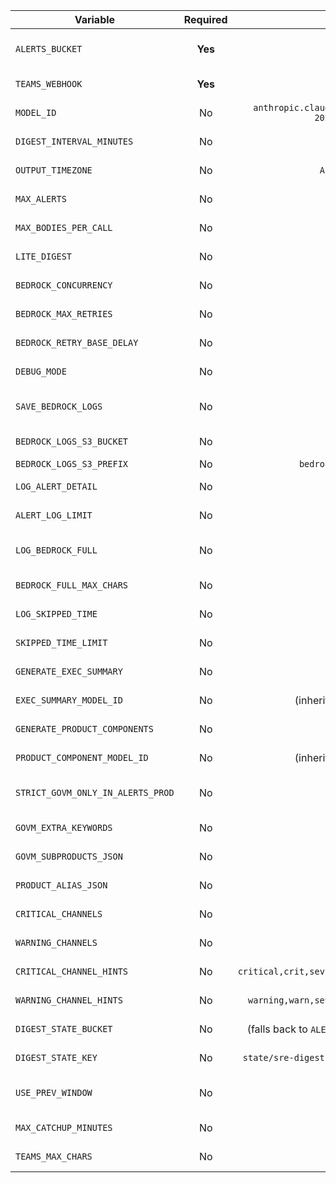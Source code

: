 | Variable                          | Required |                                  Default |                      Type | Description                                                                        | Suggested / example value                                      |
| --------------------------------- | :------: | ---------------------------------------: | ------------------------: | ---------------------------------------------------------------------------------- | -------------------------------------------------------------- |
| `ALERTS_BUCKET`                   |  **Yes** |                                        — |                    string | S3 bucket containing input alert files under `alerts/year=.../month=.../day=.../`. | `sre-digest-alerts-data`                                        |
| `TEAMS_WEBHOOK`                   |  **Yes** |                                        — |              string (URL) | Microsoft Teams incoming webhook used to post digest Markdown.                     | `https://outlook.office.com/webhook/...`                       |
| `MODEL_ID`                        |    No    | `anthropic.claude-3-haiku-20240307-v1:0` |                    string | Default Bedrock model id used for LLM calls.                                       | `anthropic.claude-3-haiku-20240307-v1:0` or your Bedrock model |
| `DIGEST_INTERVAL_MINUTES`         |    No    |                                     `90` |                       int | Digest/aggregation window in minutes (used if no `minutes` in event).              | `60` (hourly) or `1440` (daily)                                |
| `OUTPUT_TIMEZONE`                 |    No    |                           `Asia/Kolkata` |                    string | Timezone for human timestamps in digests.                                          | `Asia/Kolkata`                                                 |
| `MAX_ALERTS`                      |    No    |                                   `1500` |                       int | Max number of alerts to collect per run.                                           | `2000`                                                         |
| `MAX_BODIES_PER_CALL`             |    No    |                                     `90` |                       int | Number of alert bodies sent per Bedrock chunk.                                     | `50-120` (depends on model limits)                             |
| `LITE_DIGEST`                     |    No    |                                  `false` | bool (`"true"`/`"false"`) | If `true`, post the lite-format digest.                                            | `false`                                                        |
| `BEDROCK_CONCURRENCY`             |    No    |                                      `6` |                       int | Parallel threads for Bedrock chunk invocations.                                    | `4-8`                                                          |
| `BEDROCK_MAX_RETRIES`             |    No    |                                      `4` |                       int | Max retry attempts for Bedrock invocations.                                        | `3-5`                                                          |
| `BEDROCK_RETRY_BASE_DELAY`        |    No    |                                   `0.75` |                     float | Base seconds for exponential backoff on Bedrock retries.                           | `0.5`–`1.0`                                                    |
| `DEBUG_MODE`                      |    No    |                                   `true` |                      bool | More verbose logging and parse warnings when `true`.                               | `false` in prod                                                |
| `SAVE_BEDROCK_LOGS`               |    No    |                                  `false` |                      bool | If `true`, save Bedrock request/response payloads to S3 (see bucket/prefix).       | `false` (enable for debugging)                                 |
| `BEDROCK_LOGS_S3_BUCKET`          |    No    |                                     `""` |                    string | Target bucket to store Bedrock logs when `SAVE_BEDROCK_LOGS=true`.                 | `company-logs-bucket`                                          |
| `BEDROCK_LOGS_S3_PREFIX`          |    No    |                       `bedrock/digests/` |                    string | Key prefix for Bedrock logs in S3.                                                 | `bedrock/digests/`                                             |
| `LOG_ALERT_DETAIL`                |    No    |                                   `true` |                      bool | When `true` logs alert details (up to `ALERT_LOG_LIMIT`) in debug mode.            | `false` in prod                                                |
| `ALERT_LOG_LIMIT`                 |    No    |                                    `100` |                       int | Max number of collected alerts to log when debugging.                              | `50`                                                           |
| `LOG_BEDROCK_FULL`                |    No    |                                  `false` |                      bool | If `true`, allow logging of full Bedrock outputs up to `BEDROCK_FULL_MAX_CHARS`.   | `false`                                                        |
| `BEDROCK_FULL_MAX_CHARS`          |    No    |                                   `4000` |                       int | Max chars to log from Bedrock full response if `LOG_BEDROCK_FULL=true`.            | `4000`                                                         |
| `LOG_SKIPPED_TIME`                |    No    |                                  `false` |                      bool | If `true`, logs when start time was capped by `MAX_CATCHUP_MINUTES`.               | `false`                                                        |
| `SKIPPED_TIME_LIMIT`              |    No    |                                     `20` |                       int | Limit (minutes) used in skipped time logging logic.                                | `20`                                                           |
| `GENERATE_EXEC_SUMMARY`           |    No    |                                   `true` |                      bool | If `true`, generate an executive summary via Bedrock.                              | `true`                                                         |
| `EXEC_SUMMARY_MODEL_ID`           |    No    |                    (inherits `MODEL_ID`) |                    string | Model id for executive summary; if unset, uses `MODEL_ID`.                         | set to a smaller/faster model if desired                       |
| `GENERATE_PRODUCT_COMPONENTS`     |    No    |                                   `true` |                      bool | If `true`, call product/component enrichment for groups.                           | `true`                                                         |
| `PRODUCT_COMPONENT_MODEL_ID`      |    No    |                    (inherits `MODEL_ID`) |                    string | Model id for product/component enrichment; defaults to `MODEL_ID`.                 | optional override                                              |
| `STRICT_GOVM_ONLY_IN_ALERTS_PROD` |    No    |                                   `true` |                      bool | If `true` and channel == `alerts_prod`, non-GovMeetings alerts are dropped.        | `true` (default) or `false` to relax                           |
| `GOVM_EXTRA_KEYWORDS`             |    No    |                                     `""` |              string (csv) | Extra case-insensitive tokens to treat as GovMeetings keywords.                    | `iqm,swagit`                                                   |
| `GOVM_SUBPRODUCTS_JSON`           |    No    |                                   `"{}"` |               JSON string | JSON mapping to override canonical GovMeetings subproduct names.                   | `{"iqm":"IQM","swagit":"Swagit"}`                              |
| `PRODUCT_ALIAS_JSON`              |    No    |                                   `"{}"` |               JSON string | JSON alias → canonical product mappings (ad-hoc aliases).                          | `{"gm:iqm":"IQM","esignnotify":"IQM"}`                         |
| `CRITICAL_CHANNELS`               |    No    |                                     `""` |              string (csv) | Exact channel names that should be treated as Critical.                            | `alerts_prod,urgent`                                           |
| `WARNING_CHANNELS`                |    No    |                                     `""` |              string (csv) | Exact channel names that should be treated as Warning.                             | `alerts_warn`                                                  |
| `CRITICAL_CHANNEL_HINTS`          |    No    |           `critical,crit,sev1,p1,urgent` |              string (csv) | Substrings in channel names that imply Critical severity.                          | use default or add org-specific hints                          |
| `WARNING_CHANNEL_HINTS`           |    No    |             `warning,warn,sev2,p2,alert` |              string (csv) | Substrings in channel names that imply Warning severity.                           | use default or add org-specific hints                          |
| `DIGEST_STATE_BUCKET`             |    No    |          (falls back to `ALERTS_BUCKET`) |                    string | Bucket used to persist digest state JSON; default = `ALERTS_BUCKET`.               | same as `ALERTS_BUCKET` or a dedicated state bucket            |
| `DIGEST_STATE_KEY`                |    No    |            `state/sre-digest-state.json` |                    string | Key (object name) for saved state in S3.                                           | keep default or `state/sre-digest-state.json`                  |
| `USE_PREV_WINDOW`                 |    No    |                                   `true` |                      bool | If `true`, next window start = last saved end + 1µs (with max lookback cap).       | `true`                                                         |
| `MAX_CATCHUP_MINUTES`             |    No    |                                    `180` |                       int | If state indicates a very old last end, caps lookback to this many minutes.        | `180`                                                          |
| `TEAMS_MAX_CHARS`                 |    No    |                                  `24000` |                       int | Max allowed Markdown length before truncation to fit Teams.                        | `24000`                                                        |